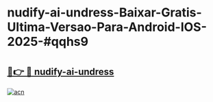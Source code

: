 # nudify-ai-undress-Baixar-Gratis-Ultima-Versao-Para-Android-IOS-2025-#qqhs9

# <h2><a href="https://ainizakaria.my?title=nudify-ai-undress&ref=25M">🔗👉 🔴 nudify-ai-undress</a></h2>

[![acn](https://github.com/user-attachments/assets/0f9c940e-d8b0-45ae-aac7-cd30a18b3e1c)](https://ainizakaria.my?title=nudify-ai-undress&ref=25M)

